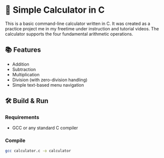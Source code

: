 # 🔢 Simple Calculator in C

This is a basic command-line calculator written in C. It was created as a practice project me in my freetime under instruction and tutorial videos. The calculator supports the four fundamental arithmetic operations.

## 📚 Features

- Addition
- Subtraction
- Multiplication
- Division (with zero-division handling)
- Simple text-based menu navigation

## 🛠 Build & Run

### Requirements

- GCC or any standard C compiler

### Compile

```bash
gcc calculator.c -o calculator